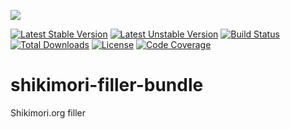<img src="http://anime-db.org/bundles/animedboffsite/images/shikimori.org.png" /><br />

[![Latest Stable Version](https://poser.pugx.org/anime-db/shikimori-filler-bundle/v/stable.png)](https://packagist.org/packages/anime-db/shikimori-filler-bundle)
[![Latest Unstable Version](https://poser.pugx.org/anime-db/shikimori-filler-bundle/v/unstable.png)](https://packagist.org/packages/anime-db/shikimori-filler-bundle)
[![Build Status](https://travis-ci.org/anime-db/shikimori-filler-bundle.png)](https://travis-ci.org/anime-db/shikimori-filler-bundle)
[![Total Downloads](https://poser.pugx.org/anime-db/shikimori-filler-bundle/downloads.png)](https://packagist.org/packages/anime-db/shikimori-filler-bundle)
[![License](https://poser.pugx.org/anime-db/shikimori-filler-bundle/license.png)](https://packagist.org/packages/anime-db/shikimori-filler-bundle)
[![Code Coverage](https://scrutinizer-ci.com/g/anime-db/shikimori-filler-bundle/badges/coverage.png?b=master)](https://scrutinizer-ci.com/g/anime-db/shikimori-filler-bundle/?branch=master)

shikimori-filler-bundle
=======================

Shikimori.org filler
